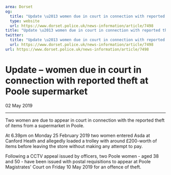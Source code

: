 ```yaml
area: Dorset
og:
  title: "Update \u2013 women due in court in connection with reported theft at Poole supermarket"
  type: website
  url: https://www.dorset.police.uk/news-information/article/7498
title: "Update \u2013 women due in court in connection with reported theft at Poole supermarket |"
twitter:
  title: "Update \u2013 women due in court in connection with reported theft at Poole supermarket"
  url: https://www.dorset.police.uk/news-information/article/7498
url: https://www.dorset.police.uk/news-information/article/7498
```

# Update – women due in court in connection with reported theft at Poole supermarket

02 May 2019

* * *

Two women are due to appear in court in connection with the reported theft of items from a supermarket in Poole.

At 6.39pm on Monday 25 February 2019 two women entered Asda at Canford Heath and allegedly loaded a trolley with around £200-worth of items before leaving the store without making any attempt to pay.

Following a CCTV appeal issued by officers, two Poole women - aged 38 and 50 - have been issued with postal requisitions to appear at Poole Magistrates' Court on Friday 10 May 2019 for an offence of theft.

